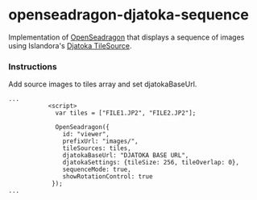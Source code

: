 # openseadragon-djatoka-sequence
Implementation of [OpenSeadragon](https://github.com/openseadragon/openseadragon) that displays a sequence of images using Islandora's [Djatoka TileSource](https://github.com/Islandora/islandora_openseadragon/blob/7.x/js/djtilesource.js).

### Instructions
Add source images to tiles array and set djatokaBaseUrl.
```
...
           <script>
             var tiles = ["FILE1.JP2", "FILE2.JP2"];
             
             OpenSeadragon({
               id: "viewer",
               prefixUrl: "images/",
               tileSources: tiles,
               djatokaBaseUrl: "DJATOKA BASE URL",
               djatokaSettings: {tileSize: 256, tileOverlap: 0},
               sequenceMode: true,
               showRotationControl: true
            });
...
```

